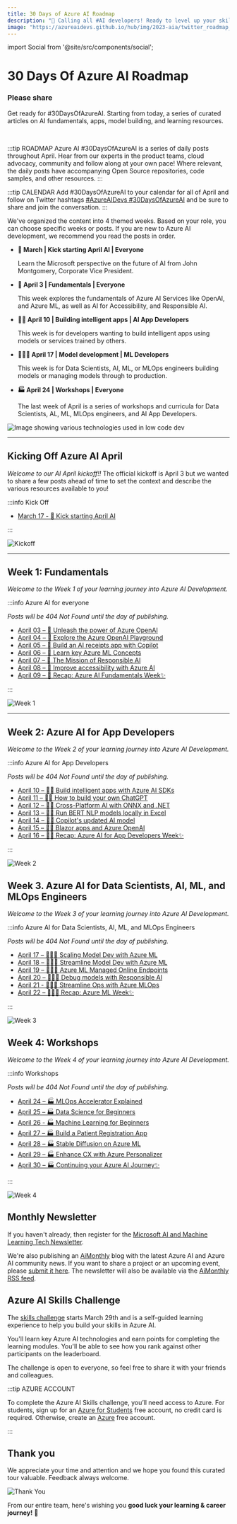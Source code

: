 ```yaml
---
title: 30 Days of Azure AI Roadmap
description: "📣 Calling all #AI developers! Ready to level up your skills in #AzureAI? Check out the #30DaysOfAzureAI roadmap and take your expertise to the next level! https://aka.ms/30-days-ai-roadmap"
image: "https://azureaidevs.github.io/hub/img/2023-aia/twitter_roadmap_banner.png"
---
```


import Social from '@site/src/components/social';

<head>

<meta name="twitter:card" content="summary_large_image" />
<meta name="twitter:title" content="30 Days of Azure AI Roadmap" />
<meta name="twitter:description" content="📣 Calling all #AI developers! Ready to level up your skills in #AzureAI? Check out the #30DaysOfAzureAI roadmap and take your expertise to the next level! https://aka.ms/30-days-ai-roadmap" />
<meta name="twitter:image" content="https://azureaidevs.github.io/hub/img/2023-aia/twitter_roadmap_banner.png" />


<meta property="og:url" content="https://aka.ms/30-days-ai-roadmap" />
<meta property="og:title" content="30 Days of Azure AI Roadmap" />
<meta property="og:description" content="📣 Calling all #AI developers! Ready to level up your skills in #AzureAI? Check out the #30DaysOfAzureAI roadmap and take your expertise to the next level! https://aka.ms/30-days-ai-roadmap" />
<meta property="og:image" content="https://azureaidevs.github.io/hub/img/2023-aia/twitter_roadmap_banner.png" />
<meta property="og:type" content="article" />

</head>

# 30 Days Of Azure AI Roadmap

### Please share

Get ready for #30DaysOfAzureAI. Starting from today, a series of curated articles on AI fundamentals, apps, model building, and learning resources. 

<Social
    page_url="https://aka.ms/30-days-ai-roadmap"
    image_url="https://azureaidevs.github.io/hub/img/2023-aia/twitter_roadmap_banner.png"
    title="30 Days of Azure AI Roadmap"
    description="📣 Calling all #AI developers! Ready to level up your skills in Azure AI? Check out the #30DaysOfAzureAI roadmap and take your expertise to the next level!"
    hashtags="AzureAI"
    hashtag="#30DaysOfAzureAi"
/>

<br/>

:::tip ROADMAP
Azure AI #30DaysOfAzureAI is a series of daily posts throughout April. Hear from our experts in the product teams, cloud advocacy, community and follow along at your own pace! Where relevant, the daily posts have accompanying Open Source repositories, code samples, and other resources.
:::

:::tip CALENDAR
Add #30DaysOfAzureAI to your calendar for all of April and follow on Twitter hashtags [#AzureAIDevs #30DaysOfAzureAI](https://twitter.com/search?q=%23AzureAIDevs%20%2330DaysOfAzureAI) and be sure to share and join the conversation.
:::

We've organized the content into 4 themed weeks. Based on your role, you can choose specific weeks or posts. If you are new to Azure AI development, we recommend you read the posts in order.

* **🚀 March | Kick starting April AI | Everyone** 

    Learn the Microsoft perspective on the future of AI from John Montgomery, Corporate Vice President.

* **🏁 April 3 | Fundamentals | Everyone** 

    This week explores the fundamentals of Azure AI Services like OpenAI, and Azure ML, as well as AI for Accessibility, and Responsible AI.

* **👩‍💻 April 10 | Building intelligent apps | AI App Developers**

    This week is for developers wanting to build intelligent apps using models or services trained by others.

* **🧑🏽‍🔬 April 17 | Model development | ML Developers** 

    This week is for Data Scientists, AI, ML, or MLOps engineers building models or managing models through to production.

* **🏭 April 24 | Workshops | Everyone**
    
    The last week of April is a series of workshops and curricula for Data Scientists, AL, ML, MLOps engineers, and AI App Developers.

![Image showing various technologies used in low code dev](../../../static/img/azure-ai.png)

---

## Kicking Off Azure AI April

_Welcome to our AI April kickoff!!_ The official kickoff is April 3 but we wanted to share a few posts ahead of time to set the context and describe the various resources available to you!

:::info Kick Off

* [March 17 - 🚀 Kick starting April AI](/2023-aia/day1)

:::

![Kickoff](../../../static/img/2023-aia/campaign_banner.png)

---

## Week 1: Fundamentals

_Welcome to the Week 1 of your learning journey into Azure AI Development._

:::info Azure AI for everyone

_Posts will be 404 Not Found until the day of publishing._

* [April 03 – 🏁 Unleash the power of Azure OpenAI](/2023-aia/day2)
* [April 04 – 🏁 Explore the Azure OpenAI Playground](/2023-aia/day3)
* [April 05 – 🏁 Build an AI receipts app with Copilot](/2023-aia/day4)
* [April 06 – 🏁 Learn key Azure ML Concepts](/2023-aia/day5)
* [April 07 – 🏁 The Mission of Responsible AI](/2023-aia/day6)
* [April 08 – 🏁 Improve accessibility with Azure AI](/2023-aia/day7)
* [April 09 – 🏁 Recap: Azure AI Fundamentals Week✨](/2023-aia/day8)

:::

![Week 1](./../../../static/img/2023-aia/30-week1.png)

---

## Week 2: Azure AI for App Developers

_Welcome to the Week 2 of your learning journey into Azure AI Development._

:::info Azure AI for App Developers

_Posts will be 404 Not Found until the day of publishing._

* [April 10 – 👩‍💻 Build intelligent apps with Azure AI SDKs](/2023-aia/day9)
* [April 11 – 👩‍💻 How to build your own ChatGPT](/2023-aia/day10)
* [April 12 – 👩‍💻 Cross-Platform AI with ONNX and .NET](/2023-aia/day11)
* [April 13 – 👩‍💻 Run BERT NLP models locally in Excel](/2023-aia/day12)
* [April 14 – 👩‍💻 Copilot's updated AI model](/2023-aia/day13)
* [April 15 – 👩‍💻 Blazor apps and Azure OpenAI](/2023-aia/day14)
* [April 16 – 👩‍💻 Recap: Azure AI for App Developers Week✨](/2023-aia/day15)

:::

![Week 2](./../../../static/img/2023-aia/30-week2.png)

## Week 3. Azure AI for Data Scientists, AI, ML, and MLOps Engineers

_Welcome to the Week 3 of your learning journey into Azure AI Development._

:::info Azure AI for Data Scientists, AI, ML, and MLOps Engineers

_Posts will be 404 Not Found until the day of publishing._

* [April 17 – 🧑🏽‍🔬 Scaling Model Dev with Azure ML](/2023-aia/day16)
* [April 18 – 🧑🏽‍🔬 Streamline Model Dev with Azure ML](/2023-aia/day17)
* [April 19 – 🧑🏽‍🔬 Azure ML Managed Online Endpoints](/2023-aia/day18)
* [April 20 – 🧑🏽‍🔬 Debug models with Responsible AI](/2023-aia/day19)
* [April 21 - 🧑🏽‍🔬 Streamline Ops with Azure MLOps](/2023-aia/day20)
* [April 22 – 🧑🏽‍🔬 Recap: Azure ML Week✨](/2023-aia/day21)

:::

![Week 3](./../../../static/img/2023-aia/30-week3.png)

## Week 4: Workshops

_Welcome to the Week 4 of your learning journey into Azure AI Development._

:::info Workshops

_Posts will be 404 Not Found until the day of publishing._

* [April 24 – 🏭 MLOps Accelerator Explained](/2023-aia/day22)
* [April 25 – 🏭 Data Science for Beginners](/2023-aia/day23)
* [April 26 - 🏭 Machine Learning for Beginners](/2023-aia/day24)
* [April 27 – 🏭 Build a Patient Registration App](/2023-aia/day25)
* [April 28 – 🏭 Stable Diffusion on Azure ML](/2023-aia/day26)
* [April 29 – 🏭 Enhance CX with Azure Personalizer](/2023-aia/day27)
* [April 30 – 🏭 Continuing your Azure AI Journey✨](/2023-aia/day28)

:::

![Week 4](./../../../static/img/2023-aia/30-week4.png)

## Monthly Newsletter

If you haven't already, then register for the [Microsoft AI and Machine Learning Tech Newsletter](https://aka.ms/azure-ai-dev-newsletter).

We're also publishing an [AiMonthly](/hub/ai-update) blog with the latest Azure AI and Azure AI community news. If you want to share a project or an upcoming event, please [submit it here](https://github.com/AzureAiDevs/hub/discussions/categories/call-for-content). The newsletter will also be available via the [AiMonthly RSS feed](https://azureaidevs.github.io/hub/ai-update/rss.xml).

## Azure AI Skills Challenge

The [skills challenge](https://aka.ms/30-days-of-azure-ai-challenge) starts March 29th and is a self-guided learning experience to help you build your skills in Azure AI.

You'll learn key Azure AI technologies and earn points for completing the learning modules. You'll be able to see how you rank against other participants on the leaderboard.

The challenge is open to everyone, so feel free to share it with your friends and colleagues.

:::tip AZURE ACCOUNT

To complete the Azure AI Skills challenge, you’ll need access to Azure. For students, sign up for an [Azure for Students](https://aka.ms/ai-april-azure-student-acct) free account, no credit card is required. Otherwise, create an [Azure](https://aka.ms/ai-april-azure-acct) free account.

:::

<!-- * **Look Back** - with a quick retrospective of what was covered.
* **Look Ahead** - with resources and suggestions for how you can skill up further! -->

## Thank you

We appreciate your time and attention and we hope you found this curated tour valuable. Feedback always welcome.

![Thank You](./../../../static/img/2023-aia/30-thankyou.png)

From our entire team, here's wishing you **good luck your learning & career journey!** 🎉

